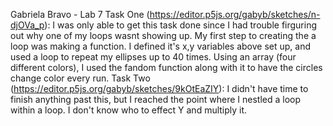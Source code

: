 Gabriela Bravo - Lab 7
Task One (https://editor.p5js.org/gabyb/sketches/n-djOVa_p): I was only able to get this task done since I had trouble firguring out why one of my loops wasnt showing up. My first step to creating the a loop was making a function. I defined it's x,y variables above set up, and used a loop to repeat my ellipses up to 40 times. Using an array (four different colors), I used the fandom function along with it to have the circles change color every run.
Task Two (https://editor.p5js.org/gabyb/sketches/9kOtEaZIY): I didn't have time to finish anything past this, but I reached the point where I nestled a loop within a loop. I don't know who to effect Y and multiply it.
